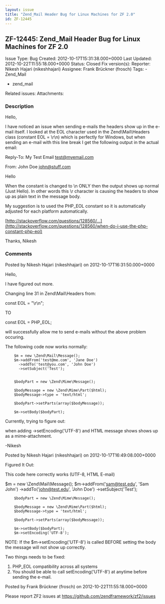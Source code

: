 ```yaml
---
layout: issue
title: "Zend_Mail Header Bug for Linux Machines for ZF 2.0"
id: ZF-12445
---
```


ZF-12445: Zend\_Mail Header Bug for Linux Machines for ZF 2.0
-------------------------------------------------------------

 Issue Type: Bug Created: 2012-10-17T15:31:38.000+0000 Last Updated: 2012-10-22T11:55:18.000+0000 Status: Closed Fix version(s): 
 Reporter:  Nikesh Hajari (nikeshhajari)  Assignee:  Frank Brückner (frosch)  Tags: - Zend\_Mail
- zend\_mail
 
 Related issues: 
 Attachments: 
### Description

Hello,

I have noticed an issue when sending e-mails the headers show up in the e-mail itself. I looked at the EOL character used in the Zend\\Mail\\Headers class (constant EOL = \\r\\n) which is perfectly for Windows, but when sending an e-mail with this line break I get the following output in the actual email:

Reply-To: My Test Email [test@myemail.com](mailto:test@myemail.com)

From: John Doe [john@stuff.com](mailto:john@stuff.com)

Hello

When the constant is changed to \\n ONLY then the output shows up normal (Just Hello). In other words this \\r character is causing the headers to show up as plain text in the message body.

My suggestion is to used the PHP\_EOL constant so it is automatically adjusted for each platform automatically.

[http://stackoverflow.com/questions/128560/…](http://stackoverflow.com/questions/128560/when-do-i-use-the-php-constant-php-eol)

Thanks, Nikesh

 

 

### Comments

Posted by Nikesh Hajari (nikeshhajari) on 2012-10-17T16:31:50.000+0000

Hello,

I have figured out more.

Changing line 31 in Zend\\Mail\\Headers from:

const EOL = "\\r\\n";

TO

const EOL = PHP\_EOL;

will successfully allow me to send e-mails without the above problem occuring.

The following code now works normally:

 
        $m = new \Zend\Mail\Message();
        $m->addFrom('test@me.com', 'Jane Doe')
          ->addTo('test@you.com', 'John Doe')
          ->setSubject('Test');
    
    
        $bodyPart = new \Zend\Mime\Message();
    
        $bodyMessage = new \Zend\Mime\Part($html);
        $bodyMessage->type = 'text/html';
    
        $bodyPart->setParts(array($bodyMessage));
    
        $m->setBody($bodyPart);


Currently, trying to figure out:

when adding ->setEncoding('UTF-8') and HTML message shows shows up as a mime-attachment.

-Nikesh

 

 

Posted by Nikesh Hajari (nikeshhajari) on 2012-10-17T16:49:08.000+0000

Figured It Out:

This code here correctly works (UTF-8, HTML E-mail)

$m = new \\Zend\\Mail\\Message(); $m->addFrom('sam@test.edu', 'Sam John') ->addTo('john@test.edu', 'John Doe') ->setSubject('Test');

 
        $bodyPart = new \Zend\Mime\Message();
    
        $bodyMessage = new \Zend\Mime\Part($html);
        $bodyMessage->type = 'text/html';
    
        $bodyPart->setParts(array($bodyMessage));
    
        $m->setBody($bodyPart);
        $m->setEncoding('UTF-8');


NOTE: If the $m->setEncoding('UTF-8') is called BEFORE setting the body the message will not show up correctly.

Two things needs to be fixed:

1. PHP\_EOL compatibility across all systems
2. You should be able to call setEncoding('UTF-8') at anytime before sending the e-mail.
 


 

Posted by Frank Brückner (frosch) on 2012-10-22T11:55:18.000+0000

Please report ZF2 issues at <https://github.com/zendframework/zf2/issues>

 

 
